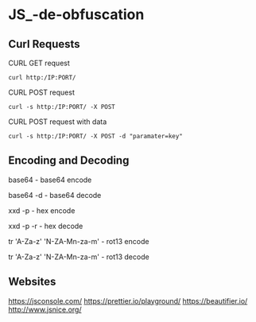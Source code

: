 # JS_-de-obfuscation

## Curl Requests
CURL GET request
```
curl http:/IP:PORT/
```
CURL POST request
```
curl -s http:/IP:PORT/ -X POST
```
CURL POST request with data
```
curl -s http:/IP:PORT/ -X POST -d "paramater=key"
```
## Encoding and Decoding

base64 -	base64 encode

base64 -d -	base64 decode

xxd -p - hex encode

xxd -p -r - hex decode

tr 'A-Za-z' 'N-ZA-Mn-za-m' -	rot13 encode

tr 'A-Za-z' 'N-ZA-Mn-za-m' - rot13 decode

## Websites 
https://jsconsole.com/
https://prettier.io/playground/
https://beautifier.io/
http://www.jsnice.org/


